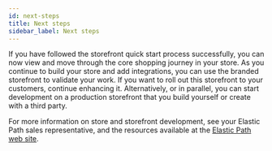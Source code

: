 ```yaml
---
id: next-steps
title: Next steps
sidebar_label: Next steps
---
```


If you have followed the storefront quick start process successfully, you can now view and move through the core shopping journey in your store. As you continue to build your store and add integrations, you can use the branded storefront to validate your work. If you want to roll out this storefront to your customers, continue enhancing it. Alternatively, or in parallel, you can start development on a production storefront that you build yourself or create with a third party.

For more information on store and storefront development, see your Elastic Path sales representative, and the resources available at the [Elastic Path web site](https://www.elasticpath.com/).
